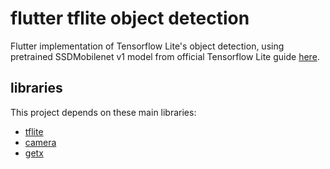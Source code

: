 # flutter tflite object detection

Flutter implementation of Tensorflow Lite's object detection, using pretrained SSDMobilenet v1 model from official Tensorflow Lite guide [here](https://www.tensorflow.org/lite/models/object_detection/overview).

## libraries

This project depends on these main libraries:

- [tflite](https://pub.dev/packages/tflite)
- [camera](https://pub.dev/packages/camera)
- [getx](https://pub.dev/packages/get)

